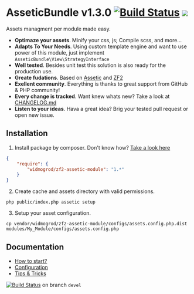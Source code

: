 # AsseticBundle v1.3.0 [![Build Status](https://travis-ci.org/widmogrod/zf2-assetic-module.png?branch=master)](https://travis-ci.org/widmogrod/zf2-assetic-module) [![](http://stillmaintained.com/widmogrod/zf2-assetic-module.png)](http://stillmaintained.com/widmogrod/zf2-assetic-module)

Assets managment per module made easy.

  * **Optimaze your assets**. Minify your css, js; Compile scss, and more...
  * **Adapts To Your Needs**. Using custom template engine and want to use power of this module, just implement `AsseticBundle\View\StrategyInterface`
  * **Well tested**. Besides unit test this solution is also ready for the production use.
  * **Greate fudations**. Based on [Assetic](https://github.com/kriswallsmith/assetic) and [ZF2](https://github.com/zendframework/zf2)
  * **Exellent community**. Everything is thanks to great support from GitHub & PHP community!
  * **Every change is tracked**. Want knew whats new? Take a look at [CHANGELOG.md](https://github.com/widmogrod/zf2-assetic-module/blob/master/CHANGELOG.md)
  * **Listen to your ideas**. Hava a great idea? Brig your tested pull request or open new issue.


## Installation

1. Install package by composer. Don't know how? [Take a look here](http://getcomposer.org/doc/00-intro.md#introduction)

``` json
{
    "require": {
        "widmogrod/zf2-assetic-module": "1.*"
    }
}
```

2. Create cache and assets directory with valid permissions.

```
php public/index.php assetic setup
```

3. Setup your asset configuration.

```
cp vendor/widmogrod/zf2-assetic-module/configs/assets.config.php.dist modules/My_Module/configs/assets.config.php
```

## Documentation

  * [How to start?](https://github.com/widmogrod/zf2-assetic-module/blob/master/docs/howto.md)
  * [Configuration](https://github.com/widmogrod/zf2-assetic-module/blob/master/docs/config.md)
  * [Tips & Tricks](https://github.com/widmogrod/zf2-assetic-module/blob/master/docs/tips.md)

[![Build Status](https://travis-ci.org/widmogrod/zf2-assetic-module.png?branch=devel)](https://travis-ci.org/widmogrod/zf2-assetic-module)  on branch `devel`